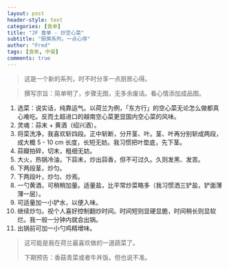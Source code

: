 ```yaml
---
layout: post
header-style: text
categories: [食单]
title: "JF 食单 - 炒空心菜"
subtitle: "厨房系列，一点心得"
author: "Fred"
tags: [食单, 中餐]
comments: true
---
```


> 这是一个新的系列，时不时分享一点厨房心得。

> 撰写宗旨：简单明了，步骤无图，无多余废话。看心情添加成品图。

1. 选菜：说实话，纯靠运气。以荷兰为例，「东方行」的空心菜无论怎么做都真心难吃。反而土超进口的越南空心菜更显国内空心菜的风味。
2. 灵魂：蒜末 + 黄酒（绍兴酒）。
3. 将菜洗净，我喜欢斩四段。正中斩断，分开茎、叶。茎、叶再分别斩成两段，成大概 5 - 10 cm 长度，长短无妨。我习惯把叶垫底，先下茎。
4. 蒜瓣拍碎，切末，粗细无妨。
5. 大火，热锅冷油，下蒜末，炒出蒜香，但不可过久。久则发黑、发苦。
6. 下两段茎，炒匀。
7. 下两段叶，炒匀、炒焉。
8. 一勺黄酒，可稍稍加量。适量盐，比平常炒菜略多（我习惯洒三铲盐，铲面薄薄一层）。
9. 可适量加一小铲水，以便入味。
10. 继续炒匀。视个人喜好控制翻炒时间。时间短则显硬显脆，时间稍长则显软烂。我一般一分钟内就会出锅。
11. 出锅前可加一小勺鸡精增味。

> 这可能是我在荷兰最喜欢做的一道蔬菜了。
>
> 下期预告：香菇青菜或者牛丼饭。但也说不准。
